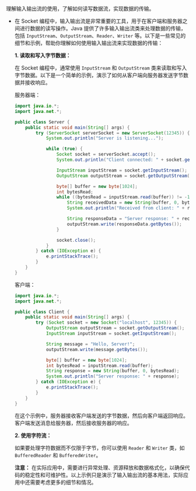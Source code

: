 理解输入输出流的使用，了解如何读写数据流，实现数据的传输。

- 在 Socket 编程中，输入输出流是非常重要的工具，用于在客户端和服务器之间进行数据的读写操作。Java 提供了许多输入输出流类来处理数据的传输，包括 `InputStream`、`OutputStream`、`Reader`、`Writer` 等。以下是一些常见的细节和示例，帮助你理解如何使用输入输出流来实现数据的传输：

  **1. 读取和写入字节数据：**

  在 Socket 编程中，通常使用 `InputStream` 和 `OutputStream` 类来读取和写入字节数据。以下是一个简单的示例，演示了如何从客户端向服务器发送字节数据并接收响应。

  服务器端：
  ```java
  import java.io.*;
  import java.net.*;
  
  public class Server {
      public static void main(String[] args) {
          try (ServerSocket serverSocket = new ServerSocket(12345)) {
              System.out.println("Server is listening...");
  
              while (true) {
                  Socket socket = serverSocket.accept();
                  System.out.println("Client connected: " + socket.getInetAddress().getHostAddress());
  
                  InputStream inputStream = socket.getInputStream();
                  OutputStream outputStream = socket.getOutputStream();
  
                  byte[] buffer = new byte[1024];
                  int bytesRead;
                  while ((bytesRead = inputStream.read(buffer)) != -1) {
                      String receivedData = new String(buffer, 0, bytesRead);
                      System.out.println("Received from client: " + receivedData);
  
                      String responseData = "Server response: " + receivedData;
                      outputStream.write(responseData.getBytes());
                  }
  
                  socket.close();
              }
          } catch (IOException e) {
              e.printStackTrace();
          }
      }
  }
  ```

  客户端：
  ```java
  import java.io.*;
  import java.net.*;
  
  public class Client {
      public static void main(String[] args) {
          try (Socket socket = new Socket("localhost", 12345)) {
              OutputStream outputStream = socket.getOutputStream();
              InputStream inputStream = socket.getInputStream();
  
              String message = "Hello, Server!";
              outputStream.write(message.getBytes());
  
              byte[] buffer = new byte[1024];
              int bytesRead = inputStream.read(buffer);
              String response = new String(buffer, 0, bytesRead);
              System.out.println("Server response: " + response);
          } catch (IOException e) {
              e.printStackTrace();
          }
      }
  }
  ```

  在这个示例中，服务器接收客户端发送的字节数据，然后向客户端返回响应。客户端发送消息给服务器，然后接收服务器的响应。

  **2. 使用字符流：**

  如果要处理字符数据而不仅限于字节，你可以使用 `Reader` 和 `Writer` 类，如 `BufferedReader` 和 `BufferedWriter`。

  **注意：** 在实际应用中，需要进行异常处理、资源释放和数据格式化，以确保代码的稳定性和可维护性。以上示例只是演示了输入输出流的基本用法，实际应用中还需要考虑更多的细节和情况。